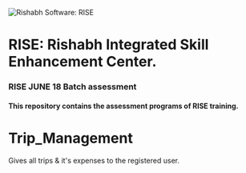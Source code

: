 ![Rishabh Software: RISE](https://www.openpr.com/images/articles/P/9/P92777440_g.jpg)
#  RISE: Rishabh Integrated Skill Enhancement Center. 
### RISE JUNE 18 Batch assessment 

#### This repository contains the assessment programs of RISE training.

# Trip_Management
Gives all trips &amp; it's expenses to the registered user.
